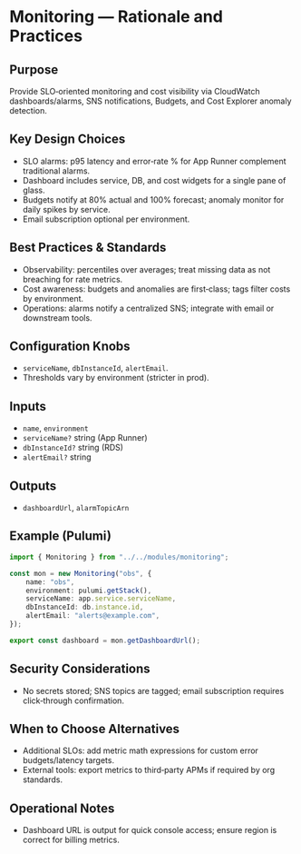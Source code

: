 # Monitoring — Rationale and Practices

## Purpose

Provide SLO‑oriented monitoring and cost visibility via CloudWatch dashboards/alarms, SNS notifications, Budgets, and Cost Explorer anomaly detection.

## Key Design Choices

- SLO alarms: p95 latency and error‑rate % for App Runner complement traditional alarms.
- Dashboard includes service, DB, and cost widgets for a single pane of glass.
- Budgets notify at 80% actual and 100% forecast; anomaly monitor for daily spikes by service.
- Email subscription optional per environment.

## Best Practices & Standards

- Observability: percentiles over averages; treat missing data as not breaching for rate metrics.
- Cost awareness: budgets and anomalies are first‑class; tags filter costs by environment.
- Operations: alarms notify a centralized SNS; integrate with email or downstream tools.

## Configuration Knobs

- `serviceName`, `dbInstanceId`, `alertEmail`.
- Thresholds vary by environment (stricter in prod).

## Inputs

- `name`, `environment`
- `serviceName?` string (App Runner)
- `dbInstanceId?` string (RDS)
- `alertEmail?` string

## Outputs

- `dashboardUrl`, `alarmTopicArn`

## Example (Pulumi)

```ts
import { Monitoring } from "../../modules/monitoring";

const mon = new Monitoring("obs", {
    name: "obs",
    environment: pulumi.getStack(),
    serviceName: app.service.serviceName,
    dbInstanceId: db.instance.id,
    alertEmail: "alerts@example.com",
});

export const dashboard = mon.getDashboardUrl();
```

## Security Considerations

- No secrets stored; SNS topics are tagged; email subscription requires click‑through confirmation.

## When to Choose Alternatives

- Additional SLOs: add metric math expressions for custom error budgets/latency targets.
- External tools: export metrics to third‑party APMs if required by org standards.

## Operational Notes

- Dashboard URL is output for quick console access; ensure region is correct for billing metrics.
